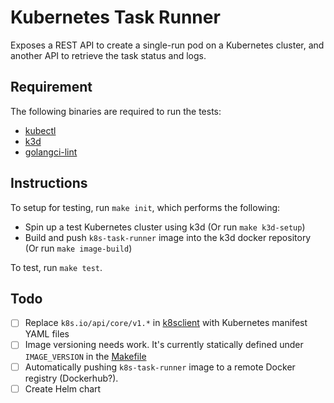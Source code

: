 # Kubernetes Task Runner

Exposes a REST API to create a single-run pod on a Kubernetes cluster, and another API to retrieve the task status and logs.

## Requirement

The following binaries are required to run the tests:
- [kubectl](https://kubernetes.io/docs/tasks/tools/install-kubectl/)
- [k3d](https://k3d.io/#installation)
- [golangci-lint](https://golangci-lint.run/usage/install/#local-installation)

## Instructions

To setup for testing, run `make init`, which performs the following:
- Spin up a test Kubernetes cluster using k3d (Or run `make k3d-setup`)
- Build and push `k8s-task-runner` image into the k3d docker repository (Or run `make image-build`)

To test, run `make test`.

## Todo

- [ ] Replace `k8s.io/api/core/v1.*` in [k8sclient](./k8sclient/k8sclient.go) with Kubernetes manifest YAML files
- [ ] Image versioning needs work. It's currently statically defined under `IMAGE_VERSION` in the [Makefile](./Makefile)
- [ ] Automatically pushing `k8s-task-runner` image to a remote Docker registry (Dockerhub?).
- [ ] Create Helm chart
